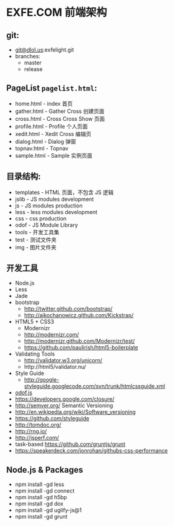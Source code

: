 EXFE.COM 前端架构
=================

## git:
  * git@dlol.us:exfelight.git
  * branches:
    - master
    - release

## PageList `pagelist.html`:
  * home.html           - index     首页
  * gather.html         - Gather    Cross 创建页面
  * cross.html          - Cross     Cross Show 页面
  * profile.html        - Profile   个人页面
  * xedit.html          - Xedit     Cross 编辑页
  * dialog.html         - Dialog    弹窗
  * topnav.html         - Topnav
  * sample.html         - Sample    实例页面

## 目录结构:
  * templates           - HTML 页面，不包含 JS 逻辑
  * jslib               - JS modules development
  * js                  - JS modules production
  * less                - less modules development
  * css                 - css production
  * odof                - JS Module Library
  * tools               - 开发工具集
  * test                - 测试文件夹
  * img                 - 图片文件夹

## 开发工具
  * Node.js
  * Less
  * Jade
  * bootstrap
    * http://twitter.github.com/bootstrap/
    * http://ajkochanowicz.github.com/Kickstrap/
  * HTML5 + CSS3
    - Modernizr
    - http://modernizr.com/
    - http://modernizr.github.com/Modernizr/test/
    - https://github.com/paulirish/html5-boilerplate
  * Validating Tools
    - http://validator.w3.org/unicorn/
    - http://html5/validator.nu/
  * Style Guide
    - http://google-styleguide.googlecode.com/svn/trunk/htmlcssguide.xml
  * [odof.js][id]
  * https://developers.google.com/closure/
  * http://semver.org/ Semantic Versioning
  * http://en.wikipedia.org/wiki/Software_versioning
  * https://github.com/styleguide
  * http://tomdoc.org/
  * http://rng.io/
  * http://jsperf.com/
  * task-based https://github.com/gruntjs/grunt
  * https://speakerdeck.com/jonrohan/githubs-css-performance

## Node.js & Packages
  - npm install -gd less
  - npm install -gd connect
  - npm install -gd h5bp
  - npm install -gd dox
  - npm install -gd uglify-js@1
  - npm install -gd grunt

[id]: https://github.com/cfddream/odof
